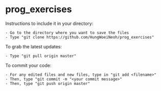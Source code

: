 # prog_exercises

Instructions to include it in your directory:

    - Go to the directory where you want to save the files
    - Type "git clone https://github.com/HungWoeiNeoh/prog_exercises"
    
To grab the latest updates:

    - Type "git pull origin master"
    
To commit your code:

    - For any edited files and new files, type in "git add <filename>"
    - Then, type "git commit -m "<your commit message>"
    - Then, type "git push origin master"
